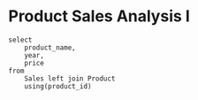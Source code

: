 # Product Sales Analysis I
```
select
    product_name,
    year,
    price
from
    Sales left join Product
    using(product_id)
```